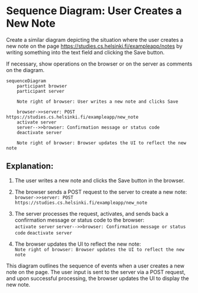 # Sequence Diagram: User Creates a New Note

Create a similar diagram depicting the situation where the user creates a new note on the page https://studies.cs.helsinki.fi/exampleapp/notes by writing something into the text field and clicking the Save button.

If necessary, show operations on the browser or on the server as comments on the diagram.

```mermaid
sequenceDiagram
    participant browser
    participant server

    Note right of browser: User writes a new note and clicks Save

    browser->>server: POST https://studies.cs.helsinki.fi/exampleapp/new_note
    activate server
    server-->>browser: Confirmation message or status code
    deactivate server

    Note right of browser: Browser updates the UI to reflect the new note
```

## Explanation:

1) The user writes a new note and clicks the Save button in the browser.

2. The browser sends a POST request to the server to create a new note: <br />
   `browser->>server: POST https://studies.cs.helsinki.fi/exampleapp/new_note`

4. The server processes the request, activates, and sends back a confirmation message or status code to the browser: <br />
   `activate server`
   `server-->>browser: Confirmation message or status code`
   `deactivate server`

5. The browser updates the UI to reflect the new note: <br />
   `Note right of browser: Browser updates the UI to reflect the new note`

This diagram outlines the sequence of events when a user creates a new note on the page. The user input is sent to the server via a POST request, and upon successful processing, the browser updates the UI to display the new note.
